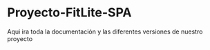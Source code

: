 # Proyecto-FitLite-SPA
Aqui ira toda la documentación y las diferentes versiones de nuestro proyecto
